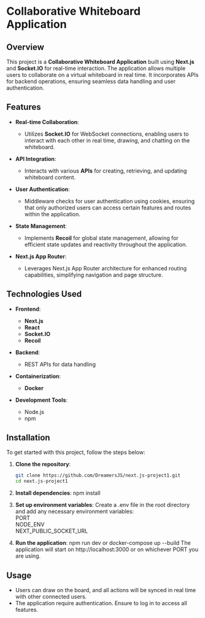 # Collaborative Whiteboard Application

## Overview

This project is a **Collaborative Whiteboard Application** built using **Next.js** and **Socket.IO** for real-time interaction. The application allows multiple users to collaborate on a virtual whiteboard in real time. It incorporates APIs for backend operations, ensuring seamless data handling and user authentication.

## Features

- **Real-time Collaboration**: 
  - Utilizes **Socket.IO** for WebSocket connections, enabling users to interact with each other in real time, drawing, and chatting on the whiteboard.

- **API Integration**: 
  - Interacts with various **APIs** for creating, retrieving, and updating whiteboard content. 

- **User Authentication**:
  - Middleware checks for user authentication using cookies, ensuring that only authorized users can access certain features and routes within the application.

- **State Management**:
  - Implements **Recoil** for global state management, allowing for efficient state updates and reactivity throughout the application.

- **Next.js App Router**:
  - Leverages Next.js App Router architecture for enhanced routing capabilities, simplifying navigation and page structure.


## Technologies Used

- **Frontend**: 
  - **Next.js** 
  - **React**
  - **Socket.IO** 
  - **Recoil**

- **Backend**: 
  - REST APIs for data handling 

- **Containerization**: 
  - **Docker**

- **Development Tools**:
  - Node.js
  - npm

## Installation

To get started with this project, follow the steps below:

1. **Clone the repository**:
   ```bash
   git clone https://github.com/DreamersJS/next.js-project1.git
   cd next.js-project1

2. **Install dependencies**:
    npm install

3. **Set up environment variables**:
    Create a .env file in the root directory and add any necessary environment variables: <br/>
    PORT<br/>
    NODE_ENV<br/>
    NEXT_PUBLIC_SOCKET_URL

4. **Run the application**:
   npm run dev
   or
   docker-compose up --build
The application will start on http://localhost:3000 or on whichever PORT you are using.

## Usage

- Users can draw on the board, and all actions will be synced in real time with other connected users.
- The application require authentication. Ensure to log in to access all features.